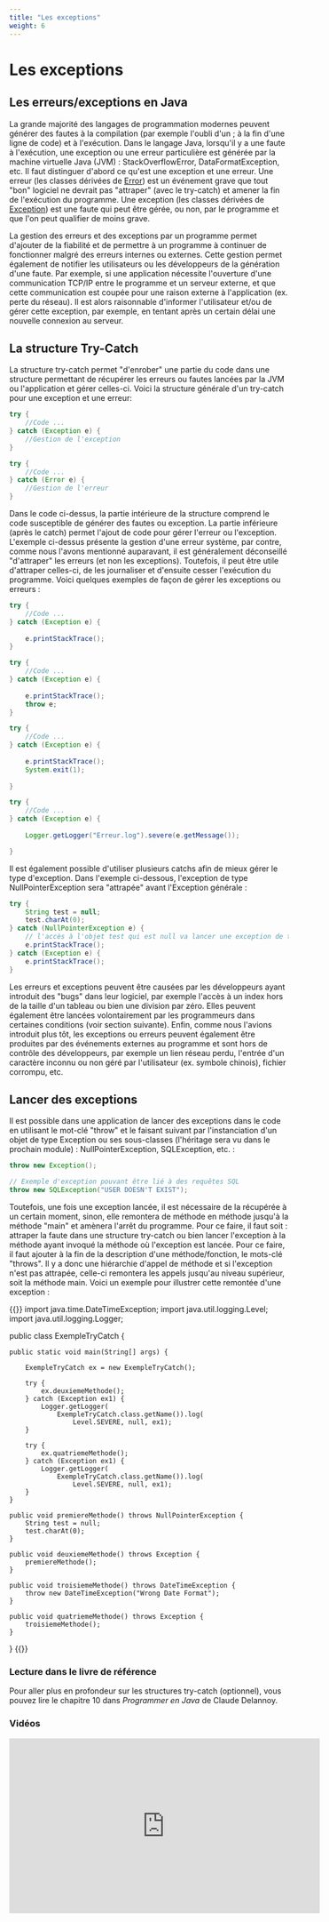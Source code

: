 ```yaml
---
title: "Les exceptions"
weight: 6
---
```


# Les exceptions

## Les erreurs/exceptions en Java

<p>La grande majorité des langages de programmation modernes peuvent générer des fautes à la compilation (par exemple l'oubli d'un ; à la fin d'une ligne de code) et à l'exécution. Dans le langage Java, lorsqu'il y a une faute à l'exécution, une exception ou une erreur particulière est générée par la machine virtuelle Java (JVM) : StackOverflowError, DataFormatException, etc. Il faut distinguer d'abord ce qu'est une exception et une erreur. Une erreur (les classes dérivées de <a href="https://docs.oracle.com/javase/8/docs/api/?java/lang/Error.html">Error</a>) est un événement grave que tout "bon" logiciel ne devrait pas "attraper" (avec le try-catch) et amener la fin de l'exécution du programme. Une exception (les classes dérivées de <a href="https://docs.oracle.com/javase/8/docs/api/java/lang/Exception.html">Exception</a>) est une faute qui peut être gérée, ou non, par le programme et que l'on peut qualifier de moins grave. 
</p>

<p>La gestion des erreurs et des exceptions par un programme permet d'ajouter de la fiabilité et de permettre à un programme à continuer de fonctionner malgré des erreurs internes ou externes. Cette gestion permet également de notifier les utilisateurs ou les développeurs de la génération d'une faute. Par exemple, si une application nécessite l'ouverture d'une communication TCP/IP entre le programme et un serveur externe, et que cette communication est coupée pour une raison externe à l'application (ex. perte du réseau). Il est alors raisonnable d'informer l'utilisateur et/ou de gérer cette exception, par exemple, en tentant après un certain délai une nouvelle connexion au serveur.</p>

## La structure Try-Catch

<p>La structure try-catch permet "d'enrober" une partie du code dans une structure permettant de récupérer les erreurs ou fautes lancées par la JVM ou l'application et gérer celles-ci. Voici la structure générale d'un try-catch pour une exception et une erreur:</p>

```java  {style=github}
try {
    //Code ...
} catch (Exception e) {
    //Gestion de l'exception
}

try {
    //Code ...
} catch (Error e) {
    //Gestion de l'erreur
}
```

<p>Dans le code ci-dessus, la partie intérieure de la structure comprend le code susceptible de générer des fautes ou exception. La partie inférieure (après le catch) permet l'ajout de code pour gérer l'erreur ou l'exception. L'exemple ci-dessus présente la gestion d'une erreur système, par contre, comme nous l'avons mentionné auparavant, il est généralement déconseillé "d'attraper" les erreurs (et non les exceptions). Toutefois, il peut être utile d'attraper celles-ci, de les journaliser et d'ensuite cesser l'exécution du programme. Voici quelques exemples de façon de gérer les exceptions ou erreurs :</p>

```java  {style=github}
try {
    //Code ...
} catch (Exception e) {
    
    e.printStackTrace();
}

try {
    //Code ...
} catch (Exception e) {
    
    e.printStackTrace();
    throw e;
}

try {
    //Code ...
} catch (Exception e) {
    
    e.printStackTrace();
    System.exit(1);
    
}

try {
    //Code ...
} catch (Exception e) {
    
    Logger.getLogger("Erreur.log").severe(e.getMessage());

}
```

<p>Il est également possible d'utiliser plusieurs catchs afin de mieux gérer le type d'exception. Dans l'exemple ci-dessous, l'exception de type NullPointerException sera "attrapée" avant l'Exception générale :</p>

```java  {style=github}
try {
    String test = null;
    test.charAt(0);
} catch (NullPointerException e) {
    // l'accès à l'objet test qui est null va lancer une exception de tytpe NullPointerException
    e.printStackTrace();
} catch (Exception e) {
    e.printStackTrace();
}
```

<p>Les erreurs et exceptions peuvent être causées par les développeurs ayant introduit des "bugs" dans leur logiciel, par exemple l'accès à un index hors de la taille d'un tableau ou bien une division par zéro. Elles peuvent également être lancées volontairement par les programmeurs dans certaines conditions (voir section suivante). Enfin, comme nous l'avions introduit plus tôt, les exceptions ou erreurs peuvent également être produites par des événements externes au programme et sont hors de contrôle des développeurs, par exemple un lien réseau perdu, l'entrée d'un caractère inconnu ou non géré par l'utilisateur (ex. symbole chinois), fichier corrompu, etc.</p>


## Lancer des exceptions

<p>Il est possible dans une application de lancer des exceptions dans le code en utilisant le mot-clé "throw" et le faisant suivant par l'instanciation d'un objet de type Exception ou ses sous-classes (l'héritage sera vu dans le prochain module) : NullPointerException, SQLException, etc. : </p>

```java  {style=github}
throw new Exception();

// Exemple d'exception pouvant être lié à des requêtes SQL
throw new SQLException("USER DOESN'T EXIST");
```

<p>Toutefois, une fois une exception lancée, il est nécessaire de la récupérée à un certain moment, sinon, elle remontera de méthode en méthode jusqu'à la méthode "main" et amènera l'arrêt du programme. Pour ce faire, il faut soit : attraper la faute dans une structure try-catch ou bien lancer l'exception à la méthode ayant invoqué la méthode où l'exception est lancée. Pour ce faire, il faut ajouter à la fin de la description d'une méthode/fonction, le mots-clé "throws". Il y a donc une hiérarchie d'appel de méthode et si l'exception n'est pas attrapée, celle-ci remontera les appels jusqu'au niveau supérieur, soit la méthode main. Voici un exemple pour illustrer cette remontée d'une exception : </p>



{{<inlineJava path="ExempleTryCatch.java" lang="java">}}
import java.time.DateTimeException;
import java.util.logging.Level;
import java.util.logging.Logger;

public class ExempleTryCatch {

    public static void main(String[] args) {
        
        ExempleTryCatch ex = new ExempleTryCatch();
        
        try {   
            ex.deuxiemeMethode();
        } catch (Exception ex1) {
            Logger.getLogger(
                ExempleTryCatch.class.getName()).log(
                    Level.SEVERE, null, ex1);
        }
        
        try {
            ex.quatriemeMethode();
        } catch (Exception ex1) {
            Logger.getLogger(
                ExempleTryCatch.class.getName()).log(
                    Level.SEVERE, null, ex1);
        }
    }
    
    public void premiereMethode() throws NullPointerException {
        String test = null;
        test.charAt(0);
    }
    
    public void deuxiemeMethode() throws Exception {
        premiereMethode();
    }     
    
    public void troisiemeMethode() throws DateTimeException {
        throw new DateTimeException("Wrong Date Format");
    }        
    
    public void quatriemeMethode() throws Exception {
        troisiemeMethode();
    }  

}
{{</inlineJava>}}

### Lecture dans le livre de référence

<p>Pour aller plus en profondeur sur les structures try-catch (optionnel), vous pouvez lire le chapitre 10 dans <em>Programmer en Java</em> de Claude Delannoy.</p>
</ul>

### Vidéos

<iframe width="560" height="315" src="https://www.youtube.com/embed/UEISfoJaOyk" frameborder="0" allow="accelerometer; autoplay; clipboard-write; encrypted-media; gyroscope; picture-in-picture" allowfullscreen></iframe>
